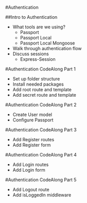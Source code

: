 #Authentication

##Intro to Authentication
* What tools are we using?
    * Passport
    * Passport Local
    * Passport Local Mongoose
* Walk through authentication flow
* Discuss sessions
    * Express-Session

#Authentication CodeAlong Part 1
* Set up folder structure
* Install needed packages
* Add root route and template
* Add secret route and template

#Authentication CodeAlong Part 2
* Create User model
* Configure Passport

#Authentication CodeAlong Part 3
* Add Register routes
* Add Register form

#Authentication CodeAlong Part 4
* Add Login routes
* Add Login form

#Authentication CodeAlong Part 5
* Add Logout route
* Add isLoggedIn middleware

